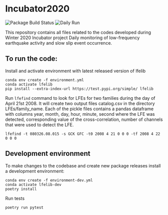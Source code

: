 # Incubator2020
![Package Build Status](https://github.com/ArianeDucellier/Incubator2020/workflows/Package/badge.svg)
![Daily Run](https://github.com/ArianeDucellier/Incubator2020/workflows/CronJob/badge.svg)

This repository contains all files related to the codes developed during Winter 2020 Incubator project Daily monitoring of low-frequency earthquake activity and slow slip event occurrence.

## To run the code:

Install and activate environment with latest released version of lfelib
```
conda env create -f environment.yml
conda activate lfelib
pip install --extra-index-url https://test.pypi.org/simple/ lfelib
```

Run `lfefind` command to look for LFEs for two families during the day of April 21st 2008. It will create two output files catalog.csv in the directory LFEs/family_name. Each of the pickle files contains a pandas dataframe with columns year, month, day, hour, minute, second where the LFE was detected, corresponding value of the cross-correlation, number of channels that were used to detect the LFE.
```
lfefind -t 080326.08.015 -s GCK GFC -t0 2008 4 21 0 0 0 -tf 2008 4 22 0 0 0
```

## Development environment

To make changes to the codebase and create new package releases install a development environment:

```
conda env create -f environment-dev.yml
conda activate lfelib-dev
poetry install
```

Run tests
```
poetry run pytest
```

